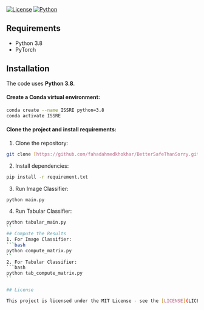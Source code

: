 
[![License](https://img.shields.io/badge/license-MIT-blue.svg)](LICENSE)
[![Python](https://img.shields.io/badge/python-3.8%20-blue.svg)]()

## Requirements

- Python 3.8
- PyTorch

## Installation

The code uses **Python 3.8**.

#### Create a Conda virtual environment:

```bash
conda create --name ISSRE python=3.8
conda activate ISSRE
```

#### Clone the project and install requirements:

1. Clone the repository:

```bash
git clone [https://github.com/fahadahmedkhokhar/BetterSafeThanSorry.git]
```
2. Install dependencies:
```bash
pip install -r requirement.txt
```
3. Run Image Classifier:
```bash
python main.py 
```
4. Run Tabular Classifier:
```bash
python tabular_main.py
``
## Compute the Results
1. For Image Classifier:
```bash
python compute_matrix.py
``
2. For Tabular Classifier:
```bash
python tab_compute_matrix.py
``

## License

This project is licensed under the MIT License - see the [LICENSE](LICENSE.md) file for details.

